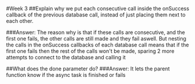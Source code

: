 #Week 3
##Explain why we put each consecutive call inside the onSuccess callback of the previous database call, instead of just placing them next to each other.

###Answer:
The reason why is that if these calls are consecutive, and the first one fails, the other calls
are still made and they fail aswell. But nesting the calls in the onSuccess callbacks of each 
database call means that if the first one fails then the rest of the calls won't be made, sparing
2 more attempts to connect to the database and calling it

##What does the done parameter do?
###Answer:
It lets the parent function know if the async task is finished or fails